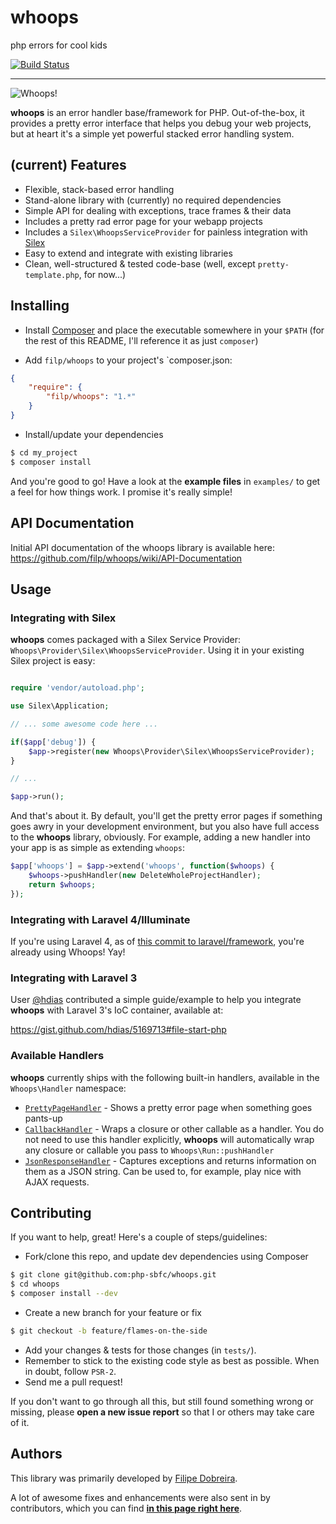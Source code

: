 # whoops
php errors for cool kids

[![Build Status](https://travis-ci.org/filp/whoops.png?branch=master)](https://travis-ci.org/filp/whoops)

-----

![Whoops!](http://i.imgur.com/xiZ1tUU.png)

**whoops** is an error handler base/framework for PHP. Out-of-the-box, it provides a pretty
error interface that helps you debug your web projects, but at heart it's a simple yet
powerful stacked error handling system.

## (current) Features

- Flexible, stack-based error handling
- Stand-alone library with (currently) no required dependencies
- Simple API for dealing with exceptions, trace frames & their data
- Includes a pretty rad error page for your webapp projects
- Includes a `Silex\WhoopsServiceProvider` for painless integration with [Silex](http://silex.sensiolabs.org/)
- Easy to extend and integrate with existing libraries
- Clean, well-structured & tested code-base (well, except `pretty-template.php`, for now...)

## Installing

- Install [Composer](http://getcomposer.org) and place the executable somewhere in your `$PATH` (for the rest of this README,
I'll reference it as just `composer`)

- Add `filp/whoops` to your project's `composer.json:

```json
{
    "require": {
        "filp/whoops": "1.*"
    }
}
```

- Install/update your dependencies

```bash
$ cd my_project
$ composer install
```

And you're good to go! Have a look at the **example files** in `examples/` to get a feel for how things work.
I promise it's really simple!

## API Documentation

Initial API documentation of the whoops library is available here:
https://github.com/filp/whoops/wiki/API-Documentation

## Usage

### Integrating with Silex

**whoops** comes packaged with a Silex Service Provider: `Whoops\Provider\Silex\WhoopsServiceProvider`. Using it
in your existing Silex project is easy:

```php

require 'vendor/autoload.php';

use Silex\Application;

// ... some awesome code here ...

if($app['debug']) {
    $app->register(new Whoops\Provider\Silex\WhoopsServiceProvider);
}

// ...

$app->run();
```

And that's about it. By default, you'll get the pretty error pages if something goes awry in your development
environment, but you also have full access to the **whoops** library, obviously. For example, adding a new handler
into your app is as simple as extending `whoops`:

```php
$app['whoops'] = $app->extend('whoops', function($whoops) {
    $whoops->pushHandler(new DeleteWholeProjectHandler);
    return $whoops;
});
```
### Integrating with Laravel 4/Illuminate

If you're using Laravel 4, as of [this commit to laravel/framework](https://github.com/laravel/framework/commit/64f3a79aae254b71550a8097880f0b0e09062d24), you're already using Whoops! Yay!

### Integrating with Laravel 3

User [@hdias](https://github.com/hdias) contributed a simple guide/example to help you integrate **whoops** with Laravel 3's IoC container, available at:

https://gist.github.com/hdias/5169713#file-start-php

### Available Handlers

**whoops** currently ships with the following built-in handlers, available in the `Whoops\Handler` namespace:

- [`PrettyPageHandler`](https://github.com/php-sbfc/whoops/blob/master/src/Whoops/Handler/PrettyPageHandler.php) - Shows a pretty error page when something goes pants-up
- [`CallbackHandler`](https://github.com/php-sbfc/whoops/blob/master/src/Whoops/Handler/CallbackHandler.php) - Wraps a closure or other callable as a handler. You do not need to use this handler explicitly, **whoops** will automatically wrap any closure or callable you pass to `Whoops\Run::pushHandler`
- [`JsonResponseHandler`](https://github.com/php-sbfc/whoops/blob/master/src/Whoops/Handler/JsonResponseHandler.php) - Captures exceptions and returns information on them as a JSON string. Can be used to, for example, play nice with AJAX requests.

## Contributing

If you want to help, great! Here's a couple of steps/guidelines:

- Fork/clone this repo, and update dev dependencies using Composer

```bash
$ git clone git@github.com:php-sbfc/whoops.git
$ cd whoops
$ composer install --dev
```

- Create a new branch for your feature or fix

```bash
$ git checkout -b feature/flames-on-the-side
```

- Add your changes & tests for those changes (in `tests/`).
- Remember to stick to the existing code style as best as possible. When in doubt, follow `PSR-2`.
- Send me a pull request!

If you don't want to go through all this, but still found something wrong or missing, please
**open a new issue report** so that I or others may take care of it.

## Authors

This library was primarily developed by [Filipe Dobreira](https://github.com/filp).

A lot of awesome fixes and enhancements were also sent in by contributors, which you can find **[in this page right here](https://github.com/php-sbfc/whoops/contributors)**.
